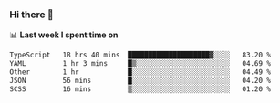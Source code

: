 ### Hi there 👋

<!--
**DBvc/DBvc** is a ✨ _special_ ✨ repository because its `README.md` (this file) appears on your GitHub profile.

Here are some ideas to get you started:

- 🔭 I’m currently working on ...
- 🌱 I’m currently learning ...
- 👯 I’m looking to collaborate on ...
- 🤔 I’m looking for help with ...
- 💬 Ask me about ...
- 📫 How to reach me: ...
- 😄 Pronouns: ...
- ⚡ Fun fact: ...
-->

📊 **Last week I spent time on**
<!--START_SECTION:waka-->

```txt
TypeScript   18 hrs 40 mins  ████████████████████▓░░░░   83.20 %
YAML         1 hr 3 mins     █▒░░░░░░░░░░░░░░░░░░░░░░░   04.69 %
Other        1 hr            █░░░░░░░░░░░░░░░░░░░░░░░░   04.49 %
JSON         56 mins         █░░░░░░░░░░░░░░░░░░░░░░░░   04.20 %
SCSS         16 mins         ▒░░░░░░░░░░░░░░░░░░░░░░░░   01.20 %
```

<!--END_SECTION:waka-->
